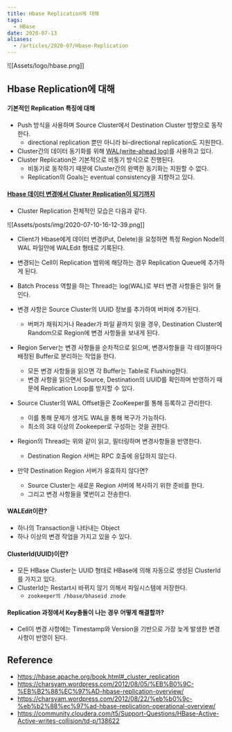```yaml
---
title: Hbase Replication에 대해
tags:
  - HBase
date: 2020-07-13
aliases: 
  - /articles/2020-07/Hbase-Replication
---
```


![[Assets/logo/hbase.png]]

## Hbase Replication에 대해
#### 기본적인 Replication 특징에 대해
- Push 방식을 사용하며 Source Cluster에서 Destination Cluster 방향으로 동작한다.
    - directional replication 뿐만 아니라 bi-directional replication도 지원한다.
- Cluster간의 데이터 동기화를 위해 [WAL(write-ahead log)](https://en.wikipedia.org/wiki/Write-ahead_logging)를 사용하고 있다.
- Cluster Replication은 기본적으로 비동기 방식으로 진행된다.
    - 비동기로 동작하기 때문에 Cluster간의 완벽한 동기화는 지원할 수 없다.
    - Replication의 Goals는 eventual consistency을 지향하고 있다.

#### [Hbase 데이터 변경에서 Cluster Replication이 되기까지](https://hbase.apache.org/book.html#_life_of_a_wal_edit)
- Cluster Replication 전체적인 모습은 다음과 같다.

![[Assets/posts/img/2020-07-10-16-12-39.png]]

- Client가 Hbase에게 데이터 변경(Put, Delete)을 요청하면 특정 Region Node의 WAL 파일안에 WALEdit 형태로 기록된다.

- 변경되는 Cell이 Replication 범위에 해당하는 경우 Replication Queue에 추가하게 된다.

- Batch Process 역할을 하는 Thread는 log(WAL)로 부터 변경 사항들은 읽어 들인다.

- 변경 사항은 Source Cluster의 UUID 정보를 추가하여 버퍼에 추가된다.
    - 버퍼가 채워지거나 Reader가 파일 끝까지 읽을 경우, Destination Cluster에 Random으로 Region에 변경 사항들을 보내게 된다.

- Region Server는 변경 사항들을 순차적으로 읽으며, 변경사항들을 각 테이블마다 배정된 Buffer로 분리하는 작업을 한다.
    - 모든 변경 사항들을 읽으면 각 Buffer는 Table로 Flushing한다.
    - 변경 사항을 읽으면서 Source, Destination의 UUID를 확인하며 반영하기 때문에 Replication Loop를 방지할 수 있다.

- Source Cluster의 WAL Offset들은 ZooKeeper를 통해 등록하고 관리한다.
    - 이를 통해 문제가 생겨도 WAL을 통해 복구가 가능하다.
    - 최소의 3대 이상의 Zookeeper로 구성하는 것을 권한다.

- Region의 Thread는 위와 같이 읽고, 필터링하며 변경사항들을 반영한다.
    - Destination Region 서버는 RPC 호출에 응답하지 않는다.

- 만약 Destination Region 서버가 유효하지 않다면?
    - Source Cluster는 새로운 Region 서버에 복사하기 위한 준비를 한다.
    - 그리고 변경 사항들을 몇번이고 전송한다.


#### WALEdit이란?
- 하나의 Transaction을 나타내는 Object
- 하나 이상의 변경 작업을 가지고 있을 수 있다.

#### ClusterId(UUID)이란?
- 모든 HBase Cluster는 UUID 형태로 HBase에 의해 자동으로 생성된 ClusterId를 가지고 있다.
- ClusterId는 Restart시 바뀌지 않기 의해서 파일시스템에 저장한다.
    - `zookeeper의 /hbase/bhaseid znode`

#### Replication 과정에서 Key충돌이 나는 경우 어떻게 해결할까?
- Cell이 변경 사항에는 Timestamp와 Version을 기반으로 가장 늦게 발생한 변경 사항이 반영이 된다.


## Reference
- <https://hbase.apache.org/book.html#_cluster_replication>
- <https://charsyam.wordpress.com/2012/08/05/%EB%B0%9C-%EB%B2%88%EC%97%AD-hbase-replication-overview/>
- <https://charsyam.wordpress.com/2012/08/22/%eb%b0%9c-%eb%b2%88%ec%97%ad-hbase-replication-operational-overview/>
- <https://community.cloudera.com/t5/Support-Questions/HBase-Active-Active-writes-collision/td-p/138622>
